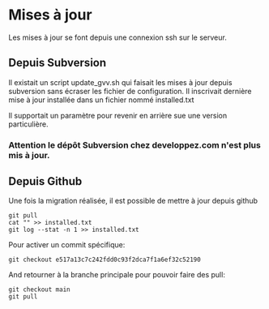 # Mises à jour

Les mises à jour se font depuis une connexion ssh sur le serveur.

## Depuis Subversion

Il existait un script update_gvv.sh qui faisait les mises à jour depuis subversion sans écraser les fichier de configuration. Il inscrivait dernière mise à jour installée dans un fichier nommé installed.txt

Il supportait un paramètre pour revenir en arrière sue une version particulière.

### Attention le dépôt Subversion chez developpez.com n'est plus mis à jour.

## Depuis Github

Une fois la migration réalisée, il est possible de mettre à jour depuis github

    git pull
    cat "" >> installed.txt
    git log --stat -n 1 >> installed.txt

Pour activer un commit spécifique:

    git checkout e517a13c7c242fdd0c93f2dca7f1a6ef32c52190

And retourner à la branche principale pour pouvoir faire des pull:

    git checkout main
    git pull